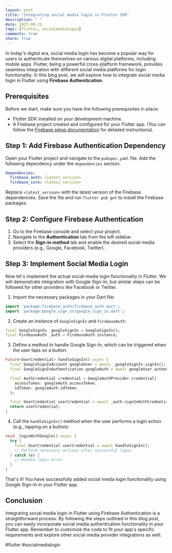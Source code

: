 ```yaml
---
layout: post
title: "Integrating social media login in Flutter SSR"
description: " "
date: 2023-09-21
tags: [flutter, socialmedialogin]
comments: true
share: true
---
```


In today's digital era, social media login has become a popular way for users to authenticate themselves on various digital platforms, including mobile apps. Flutter, being a powerful cross-platform framework, provides seamless integration with different social media platforms for login functionality. In this blog post, we will explore how to integrate social media login in Flutter using **Firebase Authentication**.

## Prerequisites
Before we start, make sure you have the following prerequisites in place:

- Flutter SDK installed on your development machine.
- A Firebase project created and configured for your Flutter app. (You can follow the [Firebase setup documentation](https://firebase.google.com/docs/flutter/setup) for detailed instructions).

## Step 1: Add Firebase Authentication Dependency

Open your Flutter project and navigate to the `pubspec.yaml` file. Add the following dependency under the `dependencies` section:

```yaml
dependencies:
  firebase_auth: <latest_version>
  firebase_core: <latest_version>
```

Replace `<latest_version>` with the latest version of the Firebase dependencies. Save the file and run `flutter pub get` to install the Firebase packages.

## Step 2: Configure Firebase Authentication

1. Go to the Firebase console and select your project.
2. Navigate to the **Authentication** tab from the left sidebar.
3. Select the **Sign-in method** tab and enable the desired social media providers (e.g., Google, Facebook, Twitter).

## Step 3: Implement Social Media Login

Now let's implement the actual social media login functionality in Flutter. We will demonstrate integration with Google Sign-In, but similar steps can be followed for other providers like Facebook or Twitter.

1. Import the necessary packages in your Dart file:

```dart
import 'package:firebase_auth/firebase_auth.dart';
import 'package:google_sign_in/google_sign_in.dart';
```

2. Create an instance of `GoogleSignIn` and `FirebaseAuth`:

```dart
final GoogleSignIn _googleSignIn = GoogleSignIn();
final FirebaseAuth _auth = FirebaseAuth.instance;
```

3. Define a method to handle Google Sign-In, which can be triggered when the user taps on a button:

```dart
Future<UserCredential> handleSignIn() async {
  final GoogleSignInAccount googleUser = await _googleSignIn.signIn();
  final GoogleSignInAuthentication googleAuth = await googleUser.authentication;

  final AuthCredential credential = GoogleAuthProvider.credential(
    accessToken: googleAuth.accessToken,
    idToken: googleAuth.idToken,
  );

  final UserCredential userCredential = await _auth.signInWithCredential(credential);
  return userCredential;
}
```

4. Call the `handleSignIn()` method when the user performs a login action (e.g., tapping on a button):

```dart
void _loginWithGoogle() async {
  try {
    final UserCredential userCredential = await handleSignIn();
    // Perform necessary actions after successful login
  } catch (e) {
    // Handle login error
  }
}
```

That's it! You have successfully added social media login functionality using Google Sign-In in your Flutter app.

## Conclusion

Integrating social media login in Flutter using Firebase Authentication is a straightforward process. By following the steps outlined in this blog post, you can easily incorporate social media authentication functionality in your Flutter app. Remember to customize the code to fit your app's specific requirements and explore other social media provider integrations as well.

#flutter #socialmedialogin
